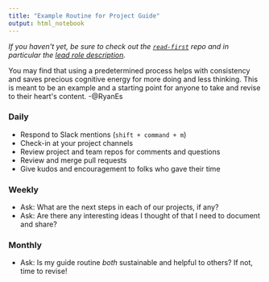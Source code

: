 ```yaml
---
title: "Example Routine for Project Guide"
output: html_notebook
---
```


_If you haven't yet, be sure to check out the [`read-first`](https://github.com/citizenlabsgr/read-first) repo and in particular the [lead role description](https://github.com/Data4Democracy/read-this-first/blob/master/lead-role-description.md)._

You may find that using a predetermined process helps with consistency and saves precious cognitive energy for more doing and less thinking. This is meant to be an example and a starting point for anyone to take and revise to their heart's content. -@RyanEs

### Daily

* Respond to Slack mentions (`shift + command + m`)
* Check-in at your project channels
* Review project and team repos for comments and questions
* Review and merge pull requests
* Give kudos and encouragement to folks who gave their time  

### Weekly

* Ask: What are the next steps in each of our projects, if any?
* Ask: Are there any interesting ideas I thought of that I need to document and share?

### Monthly

* Ask: Is my guide routine *both* sustainable and helpful to others? If not, time to revise!

